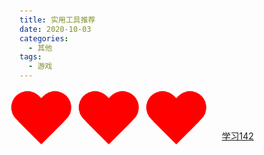 ```yaml
---
title: 实用工具推荐
date: 2020-10-03
categories:
  - 其他
tags:
  - 游戏
---
```


<div>
    <span class='love'>
      <span class="love-left"></span>
      <span class="love-right"></span>
    </span>
    <span class='love'>
      <span class="love-left"></span>
      <span class="love-right"></span>
    </span>
    <span class='love'>
      <span class="love-left"></span>
      <span class="love-right"></span>
    </span>
    <a href="./xx142source.html">学习142</a>
</div>

<div>

</div>

<script>

</script>

<style>
      body {
        padding: 100px;
      }
      span {
        display: inline-block;
      }
      .love-left,
      .love-right {
        width: 50px;
        height: 80px;
        background-color: red;
        border-top-left-radius: 25px;
        border-top-right-radius: 25px;
      }

      .love-left {
        transform: rotate(-45deg);
      }
      .love-right {
        transform: translateX(-33px) rotate(45deg);
      }
      .love{
          animation:beat 1.2s infinite;
      }

      @keyframes beat {
        30% {
          transform: scale(1.5);
        }
        100% {
          transform: scale(1);
        }
      }
    </style>
